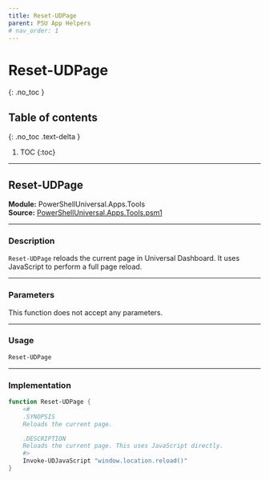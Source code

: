 ```yaml
---
title: Reset-UDPage
parent: PSU App Helpers
# nav_order: 1
---
```


# Reset-UDPage
{: .no_toc }

## Table of contents
{: .no_toc .text-delta }

1. TOC
{:toc}

---



## Reset-UDPage

**Module:** PowerShellUniversal.Apps.Tools  
**Source:** [PowerShellUniversal.Apps.Tools.psm1](https://github.com/ironmansoftware/gallery/blob/b7e579ff12793dba880c06cab0df059f5fe6b43b/Apps/PowerShellUniversal.Apps.Tools/PowerShellUniversal.Apps.Tools.psm1#L180)

---

### Description

`Reset-UDPage` reloads the current page in Universal Dashboard. It uses JavaScript to perform a full page reload.

---

### Parameters

This function does not accept any parameters.

---

### Usage

```powershell
Reset-UDPage
```

---

### Implementation

```powershell
function Reset-UDPage {
    <#
    .SYNOPSIS
    Reloads the current page.

    .DESCRIPTION
    Reloads the current page. This uses JavaScript directly.
    #>
    Invoke-UDJavaScript "window.location.reload()"
}
```